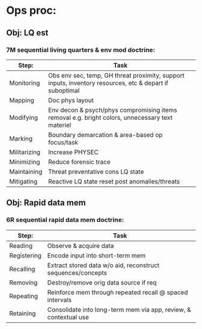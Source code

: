 # Ops proc:

## Obj: LQ est

### 7M sequential living quarters & env mod doctrine:

| Step: | Task |
| ------------- | ------------- |
| Monitoring  | Obs env sec, temp, GH threat proximity, support inputs, inventory resources, etc & depart if suboptimal |
| Mapping | Doc phys layout  |
| Modifying | Env decon & psych/phys compromising items removal e.g. bright colors, unnecessary text materiel | 
| Marking | Boundary demarcation & area-based op focus/task |
| Militarizing | Increase PHYSEC | 
| Minimizing | Reduce forensic trace |
| Maintaining | Threat preventative cons LQ state |
| Mitigating | Reactive LQ state reset post anomalies/threats |

## Obj: Rapid data mem

### 6R sequential rapid data mem doctrine:

| Step:   | Task      |
| ------- | -------------------------------------------------------- |
| Reading | Observe & acquire data |
| Registering | Encode input into short-term mem  |
| Recalling | Extract stored data w/o aid, reconstruct sequences/concepts |
| Removing | Destroy/remove orig data source if req |
| Repeating | Reinforce mem through repeated recall @ spaced intervals |
| Retaining | Consolidate into long-term mem via app, review, & contextual use |
